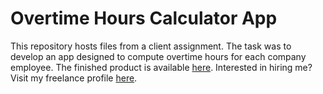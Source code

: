 # Overtime Hours Calculator App

This repository hosts files from a client assignment. The task was to develop an app designed to compute overtime hours for each company employee. The finished product is available [here](https://overtimehourscalculator.streamlit.app/). Interested in hiring me? Visit my freelance profile [here](https://fastwork.id/user/darren7753).
